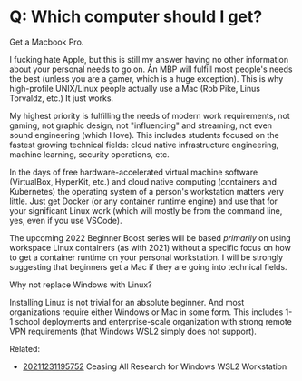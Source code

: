 # Q: Which computer should I get?

Get a Macbook Pro. 

I fucking hate Apple, but this is still my answer having no other
information about your personal needs to go on. An MBP will fulfill most
people's needs the best (unless you are a gamer, which is a huge
exception). This is why high-profile UNIX/Linux people actually use a
Mac (Rob Pike, Linus Torvaldz, etc.) It just works.

My highest priority is fulfilling the needs of modern work requirements,
not gaming, not graphic design, not "influencing" and streaming, not
even sound engineering (which I love). This includes students focused on
the fastest growing technical fields: cloud native infrastructure
engineering, machine learning, security operations, etc.

In the days of free hardware-accelerated virtual machine software
(VirtualBox, HyperKit, etc.) and cloud native computing (containers and
Kubernetes) the operating system of a person's workstation matters very
little. Just get Docker (or any container runtime engine) and use that
for your significant Linux work (which will mostly be from the command
line, yes, even if you use VSCode).

The upcoming 2022 Beginner Boost series will be based *primarily* on
using workspace Linux containers (as with 2021) without a specific focus
on how to get a container runtime on your personal workstation. I will
be strongly suggesting that beginners get a Mac if they are going into
technical fields.

Why not replace Windows with Linux?

Installing Linux is not trivial for an absolute beginner. And most
organizations require either Windows or Mac in some form. This includes
1-1 school deployments and enterprise-scale organization with strong
remote VPN requirements (that Windows WSL2 simply does not support).

Related:

* [20211231195752](/20211231195752/) Ceasing All Research for Windows WSL2 Workstation
